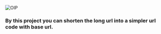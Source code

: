 ![OIP](https://user-images.githubusercontent.com/114577936/208366880-d42dc0cb-ae0e-4455-b97c-4722a6e34d33.jpg)

### By this project you can shorten the long url into a simpler url code with base url.
